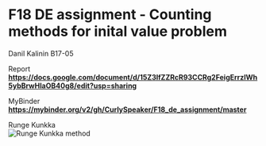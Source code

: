 # F18 DE assignment - Counting methods for inital value problem  
Danil Kalinin B17-05  

Report
**https://docs.google.com/document/d/15Z3lfZZRcR93CCRg2FeigErrzlWh5ybBrwHIaOB40g8/edit?usp=sharing** 


MyBinder
**https://mybinder.org/v2/gh/CurlySpeaker/F18_de_assignment/master** 

Runge Kunkka  
![Runge Kunkka method](https://steamuserimages-a.akamaihd.net/ugc/558709425491182651/45D3626C99EE891B538DAF8C663CAD9EA5FAF722/)
